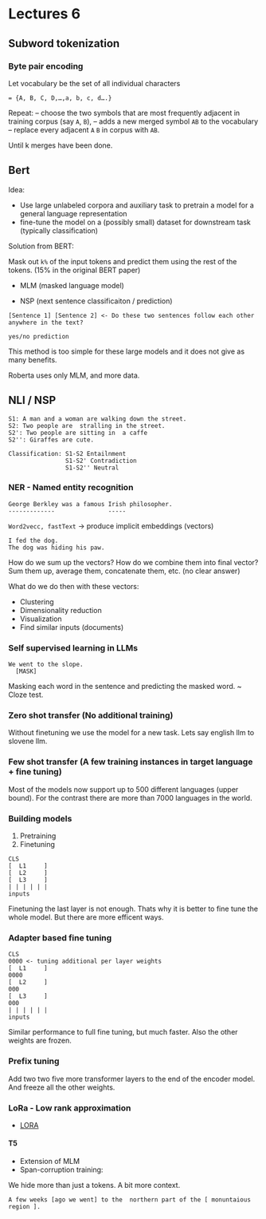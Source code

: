 # Lectures 6

## Subword tokenization

### Byte pair encoding

Let vocabulary be the set of all individual characters

```
= {A, B, C, D,…,a, b, c, d….}
```

Repeat:
– choose the two symbols that are most frequently adjacent in training corpus (say `A`, `B`),
– adds a new merged symbol `AB` to the vocabulary
– replace every adjacent `A` `B` in corpus with `AB`.

Until k merges have been done.

## Bert

Idea:

- Use large unlabeled corpora and auxiliary task to pretrain a model for a general language representation
- fine-tune the model on a (possibly small) dataset for downstream task (typically classification)

Solution from BERT:

Mask out `k%` of the input tokens and predict them using the rest of the tokens. (15% in the original BERT paper)

- MLM (masked language model)

- NSP (next sentence classificaiton / prediction)

```
[Sentence 1] [Sentence 2] <- Do these two sentences follow each other anywhere in the text?

yes/no prediction
```

This method is too simple for these large models and it does not give as many benefits.

Roberta uses only MLM, and more data.

## NLI / NSP

```
S1: A man and a woman are walking down the street.
S2: Two people are  stralling in the street.
S2': Two people are sitting in  a caffe
S2'': Giraffes are cute.

Classification: S1-S2 Entailnment
                S1-S2' Contradiction
                S1-S2'' Neutral
```

### NER - Named entity recognition

```
George Berkley was a famous Irish philosopher.
-------------               -----
```

`Word2vecc, fastText` -> produce implicit embeddings (vectors)

```
I fed the dog.
The dog was hiding his paw.
```

How do we sum up the vectors? How do we combine them into final vector?
Sum them up, average them, concatenate them, etc. (no clear answer)

What do we do then with these vectors:

- Clustering
- Dimensionality reduction
- Visualization
- Find similar inputs (documents)

### Self supervised learning in LLMs

```
We went to the slope.
  [MASK]
```

Masking each word in the sentence and predicting the masked word. ~ Cloze test.

### Zero shot transfer (No additional training)

Without finetuning we use the model for a new task.
Lets say english llm to slovene llm.

### Few shot transfer (A few training instances in target language + fine tuning)

Most of the models now support up to 500 different languages (upper bound).
For the contrast there are more than 7000 languages in the world.

### Building models

1. Pretraining
2. Finetuning

```
CLS
[  L1     ]
[  L2     ]
[  L3     ]
| | | | | |
inputs
```

Finetuning the last layer is not enough. Thats why it is better to fine tune the whole model.
But there are more efficent ways.

### Adapter based fine tuning

```
CLS
0000 <- tuning additional per layer weights
[  L1     ]
0000
[  L2     ]
000
[  L3     ]
000
| | | | | |
inputs
```

Similar performance to full fine tuning, but much faster.
Also the other weights are frozen.

### Prefix tuning

Add two two five more transformer layers to the end of the encoder model. And freeze all the other weights.

### LoRa - Low rank approximation

- [LORA](https://www.databricks.com/blog/efficient-fine-tuning-lora-guide-llms)

#### T5

- Extension of MLM
- Span-corruption training:

We hide more than just a tokens. A bit more context.

```
A few weeks [ago we went] to the  northern part of the [ monuntaious region ].
```
